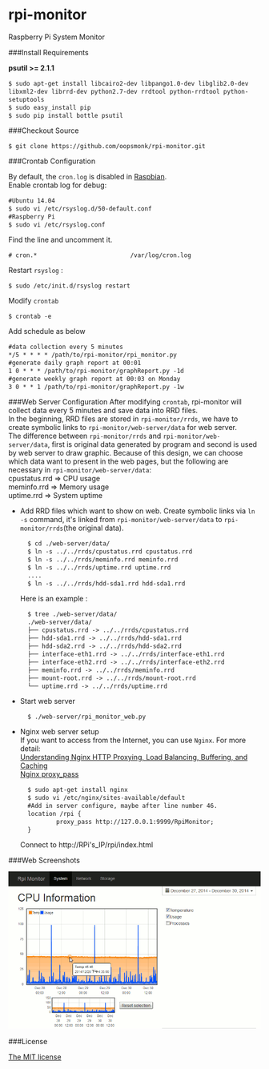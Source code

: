 rpi-monitor
===========

Raspberry Pi System Monitor

###Install Requirements 

**psutil >= 2.1.1**  

    $ sudo apt-get install libcairo2-dev libpango1.0-dev libglib2.0-dev libxml2-dev librrd-dev python2.7-dev rrdtool python-rrdtool python-setuptools  
    $ sudo easy_install pip  
    $ sudo pip install bottle psutil  

###Checkout Source  

    $ git clone https://github.com/oopsmonk/rpi-monitor.git  

###Crontab Configuration  

By default, the `cron.log` is disabled in [Raspbian](http://www.raspbian.org/).  
Enable crontab log for debug:  

    #Ubuntu 14.04
    $ sudo vi /etc/rsyslog.d/50-default.conf
    #Raspberry Pi
    $ sudo vi /etc/rsyslog.conf

Find the line and uncomment it.  

    # cron.*                          /var/log/cron.log

Restart `rsyslog` :  

    $ sudo /etc/init.d/rsyslog restart  

Modify `crontab`  

    $ crontab -e  

Add schedule as below 

    #data collection every 5 minutes
    */5 * * * * /path/to/rpi-monitor/rpi_monitor.py
    #generate daily graph report at 00:01
    1 0 * * * /path/to/rpi-monitor/graphReport.py -1d 
    #generate weekly graph report at 00:03 on Monday
    3 0 * * 1 /path/to/rpi-monitor/graphReport.py -1w

###Web Server Configuration 
After modifying `crontab`, rpi-monitor will collect data every 5 minutes and save data into RRD files.  
In the beginning, RRD files are stored in `rpi-monitor/rrds`, we have to create symbolic links to `rpi-monitor/web-server/data` for web server.  
The difference between `rpi-monitor/rrds` and `rpi-monitor/web-server/data`, first is original data generated by program and second is used by web server to draw graphic. Because of this design, we can choose which data want to present in the web pages, but the following are necessary in `rpi-monitor/web-server/data`:  
cpustatus.rrd => CPU usage  
meminfo.rrd => Memory usage  
uptime.rrd => System uptime  

* Add RRD files which want to show on web. 
Create symbolic links via `ln -s` command, it's linked from `rpi-monitor/web-server/data` to `rpi-monitor/rrds`(the original data).  

        $ cd ./web-server/data/
        $ ln -s ../../rrds/cpustatus.rrd cpustatus.rrd  
        $ ln -s ../../rrds/meminfo.rrd meminfo.rrd
        $ ln -s ../../rrds/uptime.rrd uptime.rrd  
        ....
        $ ln -s ../../rrds/hdd-sda1.rrd hdd-sda1.rrd

    Here is an example :  

        $ tree ./web-server/data/
        ./web-server/data/
        ├── cpustatus.rrd -> ../../rrds/cpustatus.rrd
        ├── hdd-sda1.rrd -> ../../rrds/hdd-sda1.rrd
        ├── hdd-sda2.rrd -> ../../rrds/hdd-sda2.rrd
        ├── interface-eth1.rrd -> ../../rrds/interface-eth1.rrd
        ├── interface-eth2.rrd -> ../../rrds/interface-eth2.rrd
        ├── meminfo.rrd -> ../../rrds/meminfo.rrd
        ├── mount-root.rrd -> ../../rrds/mount-root.rrd
        └── uptime.rrd -> ../../rrds/uptime.rrd

* Start web server  

        $ ./web-server/rpi_monitor_web.py  


* Nginx web server setup  
If you want to access from the Internet, you can use `Nginx`. For more detail:  
[Understanding Nginx HTTP Proxying, Load Balancing, Buffering, and Caching](https://www.digitalocean.com/community/tutorials/understanding-nginx-http-proxying-load-balancing-buffering-and-caching)  
[Nginx proxy_pass](http://nginx.org/en/docs/http/ngx_http_proxy_module.html#proxy_pass)  


        $ sudo apt-get install nginx  
        $ sudo vi /etc/nginx/sites-available/default
        #Add in server configure, maybe after line number 46.
        location /rpi {
                proxy_pass http://127.0.0.1:9999/RpiMonitor;
        }

    Connect to http://RPi's_IP/rpi/index.html 
  

###Web Screenshots  

<img src="https://raw.githubusercontent.com/oopsmonk/markdown-note/master/pictures/20141230-RPi-Monitor-Screenshot-1s.gif">

###License 

[The MIT license](https://github.com/oopsmonk/rpi-monitor/blob/master/LICENSE)  

